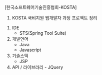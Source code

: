 [한국소프트웨어기술진흥협회-KOSTA]

1. KOSTA 국비지원 웹개발자 과정 프로젝트 정리
  1) IDE
     - STS(Spring Tool Suite)
  2) 개발언어
     - Java
     - Javascript
  3) 기술스택
     - JSP
  4) API / 라이브러리
    - JQuery
  
